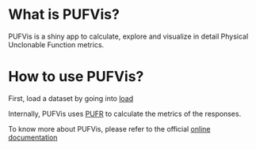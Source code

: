 # What is PUFVis?

PUFVis is a shiny app to calculate, explore and visualize in detail Physical Unclonable Function metrics.

# How to use PUFVis?

First, load a dataset by going into [load](import#tab_crps)

Internally, PUFVis uses [PUFR](https://servinagrero.github.io/pufr) to calculate the metrics of the responses.

To know more about PUFVis, please refer to the official [online documentation](https://servinagrero.github.io/pufvis)
